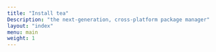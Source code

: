 ```yaml
---
title: "Install tea"
Description: "the next-generation, cross‐platform package manager"
layout: "index"
menu: main
weight: 1
---
```

